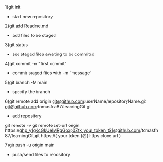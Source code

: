 1)git init
- start new repository

2)git add Readme.md 
- add files to be staged

3)git status 
- see staged files awaiting to be commited

4)git commit -m "first commit" 
- commit staged files with -m "message"

5)git branch -M main
- specify the branch

6)git remote add origin git@github.com:userName/repositoryName.git
                        git@github.com:tomasfna87/learningGit.git
- add repository

git remote -v
git remote set-url origin https://ghp_y1gKcGkUeIMRgGoxp0Ztk_your_token_tS1@github.com/tomasfn87/learningGit.git
                          https://(             your   token             )@( https clone url                  )

7)git push -u origin main
- push/send files to repository
